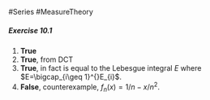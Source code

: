#Series #MeasureTheory 

##### Exercise 10.1
1. **True**
2. **True**, from DCT
3. **True**, in fact is equal to the Lebesgue integral $E$ where $E=\bigcap_{i\geq 1}^{}E_{i}$.
4. **False**, counterexample, $f_{n}(x)=1 / n - x / n^{2}$.
